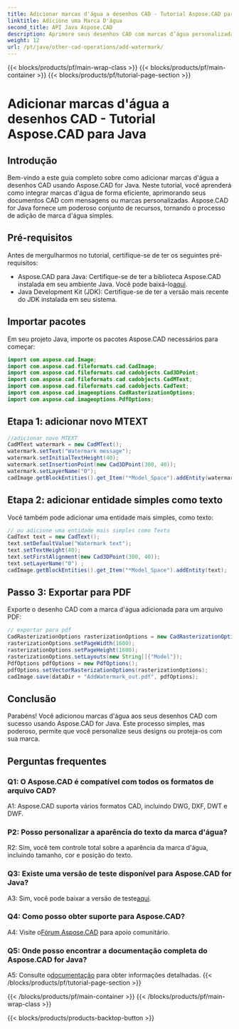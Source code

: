 ```yaml
---
title: Adicionar marcas d'água a desenhos CAD - Tutorial Aspose.CAD para Java
linktitle: Adicione uma Marca D'água
second_title: API Java Aspose.CAD
description: Aprimore seus desenhos CAD com marcas d’água personalizadas usando Aspose.CAD para Java. Siga nosso guia passo a passo para uma integração perfeita.
weight: 12
url: /pt/java/other-cad-operations/add-watermark/
---
```


{{< blocks/products/pf/main-wrap-class >}}
{{< blocks/products/pf/main-container >}}
{{< blocks/products/pf/tutorial-page-section >}}

# Adicionar marcas d'água a desenhos CAD - Tutorial Aspose.CAD para Java

## Introdução

Bem-vindo a este guia completo sobre como adicionar marcas d'água a desenhos CAD usando Aspose.CAD for Java. Neste tutorial, você aprenderá como integrar marcas d'água de forma eficiente, aprimorando seus documentos CAD com mensagens ou marcas personalizadas. Aspose.CAD for Java fornece um poderoso conjunto de recursos, tornando o processo de adição de marca d'água simples.

## Pré-requisitos

Antes de mergulharmos no tutorial, certifique-se de ter os seguintes pré-requisitos:

-  Aspose.CAD para Java: Certifique-se de ter a biblioteca Aspose.CAD instalada em seu ambiente Java. Você pode baixá-lo[aqui](https://releases.aspose.com/cad/java/).
- Java Development Kit (JDK): Certifique-se de ter a versão mais recente do JDK instalada em seu sistema.

## Importar pacotes

Em seu projeto Java, importe os pacotes Aspose.CAD necessários para começar:

```java
import com.aspose.cad.Image;
import com.aspose.cad.fileformats.cad.CadImage;
import com.aspose.cad.fileformats.cad.cadobjects.Cad3DPoint;
import com.aspose.cad.fileformats.cad.cadobjects.CadMText;
import com.aspose.cad.fileformats.cad.cadobjects.CadText;
import com.aspose.cad.imageoptions.CadRasterizationOptions;
import com.aspose.cad.imageoptions.PdfOptions;
```

## Etapa 1: adicionar novo MTEXT

```java
//adicionar novo MTEXT
CadMText watermark = new CadMText();
watermark.setText("Watermark message");
watermark.setInitialTextHeight(40);
watermark.setInsertionPoint(new Cad3DPoint(300, 40));
watermark.setLayerName("0");
cadImage.getBlockEntities().get_Item("*Model_Space").addEntity(watermark);
```

## Etapa 2: adicionar entidade simples como texto

Você também pode adicionar uma entidade mais simples, como texto:

```java
// ou adicione uma entidade mais simples como Texto
CadText text = new CadText();
text.setDefaultValue("Watermark text");
text.setTextHeight(40);
text.setFirstAlignment(new Cad3DPoint(300, 40));
text.setLayerName("0") ;
cadImage.getBlockEntities().get_Item("*Model_Space").addEntity(text);
```

## Passo 3: Exportar para PDF

Exporte o desenho CAD com a marca d'água adicionada para um arquivo PDF:

```java
// exportar para pdf
CadRasterizationOptions rasterizationOptions = new CadRasterizationOptions();
rasterizationOptions.setPageWidth(1600);
rasterizationOptions.setPageHeight(1600);
rasterizationOptions.setLayouts(new String[]{"Model"});
PdfOptions pdfOptions = new PdfOptions();
pdfOptions.setVectorRasterizationOptions(rasterizationOptions);
cadImage.save(dataDir + "AddWatermark_out.pdf", pdfOptions);

```

## Conclusão

Parabéns! Você adicionou marcas d'água aos seus desenhos CAD com sucesso usando Aspose.CAD for Java. Este processo simples, mas poderoso, permite que você personalize seus designs ou proteja-os com sua marca.

## Perguntas frequentes

### Q1: O Aspose.CAD é compatível com todos os formatos de arquivo CAD?

A1: Aspose.CAD suporta vários formatos CAD, incluindo DWG, DXF, DWT e DWF.

### P2: Posso personalizar a aparência do texto da marca d'água?

R2: Sim, você tem controle total sobre a aparência da marca d'água, incluindo tamanho, cor e posição do texto.

### Q3: Existe uma versão de teste disponível para Aspose.CAD for Java?

 A3: Sim, você pode baixar a versão de teste[aqui](https://releases.aspose.com/).

### Q4: Como posso obter suporte para Aspose.CAD?

 A4: Visite o[Fórum Aspose.CAD](https://forum.aspose.com/c/cad/19) para apoio comunitário.

### Q5: Onde posso encontrar a documentação completa do Aspose.CAD for Java?

 A5: Consulte o[documentação](https://reference.aspose.com/cad/java/) para obter informações detalhadas.
{{< /blocks/products/pf/tutorial-page-section >}}

{{< /blocks/products/pf/main-container >}}
{{< /blocks/products/pf/main-wrap-class >}}

{{< blocks/products/products-backtop-button >}}
